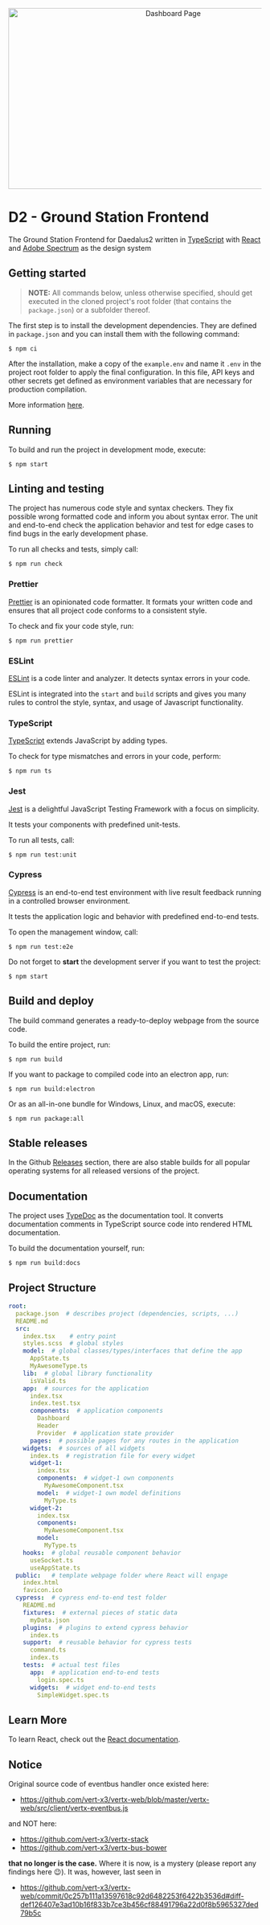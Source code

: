 <p align="center">
<img alt="Dashboard Page" height="360" width="640" src="./images/frontend-dashboard.png"  />
</p>

# D2 - Ground Station Frontend

The Ground Station Frontend for Daedalus2 written in
[TypeScript](https://www.typescriptlang.org/) with [React](https://reactjs.org/) and
[Adobe Spectrum](https://spectrum.adobe.com/) as the design system

## Getting started

> **NOTE:** All commands below, unless otherwise specified, should get executed in the cloned project's root folder (that contains the `package.json`) or a subfolder thereof.

The first step is to install the development dependencies.
They are defined in `package.json` and you can install them with the following command:

```shell script
$ npm ci
```

After the installation, make a copy of the `example.env`
and name it `.env` in the project root folder to apply the final configuration.
In this file, API keys and other secrets get defined as environment variables
that are necessary for production compilation.

More information [here](https://www.npmjs.com/package/dotenv).

## Running

To build and run the project in development mode, execute:

```shell script
$ npm start
```

## Linting and testing

The project has numerous code style and syntax checkers.
They fix possible wrong formatted code and inform you about syntax error.
The unit and end-to-end check the application behavior and
test for edge cases to find bugs in the early development phase.

To run all checks and tests, simply call:

```shell script
$ npm run check
```

### Prettier

[Prettier](https://prettier.io/) is an opinionated code formatter.
It formats your written code and ensures
that all project code conforms to a consistent style.

To check and fix your code style, run:

```shell script
$ npm run prettier
```

### ESLint

[ESLint](https://eslint.org/) is a code linter and analyzer.
It detects syntax errors in your code.

ESLint is integrated into the `start` and `build` scripts and
gives you many rules to control the style, syntax, and usage of Javascript functionality.

### TypeScript

[TypeScript](https://www.typescriptlang.org/) extends JavaScript by adding types.

To check for type mismatches and errors in your code, perform:

```shell script
$ npm run ts
```

### Jest

[Jest](https://jestjs.io/) is a delightful JavaScript Testing Framework
with a focus on simplicity.

It tests your components with predefined unit-tests.

To run all tests, call:

```shell script
$ npm run test:unit
```

### Cypress

[Cypress](https://www.cypress.io/) is an end-to-end test environment
with live result feedback running in a controlled browser environment.

It tests the application logic and behavior with predefined end-to-end tests.

To open the management window, call:

```shell script
$ npm run test:e2e
```

Do not forget to **start** the development server if you want to test the project:

```shell script
$ npm start
```

## Build and deploy

The build command generates a ready-to-deploy webpage from the source code.

To build the entire project, run:

```shell script
$ npm run build
```

If you want to package to compiled code into an electron app, run:

```
$ npm run build:electron
```

Or as an all-in-one bundle for Windows, Linux, and macOS, execute:

```shell script
$ npm run package:all
```

## Stable releases

In the Github
[Releases](https://github.com/TelestionGroup/daedalus2-client/releases)
section, there are also stable builds for all popular operating systems
for all released versions of the project.

## Documentation

The project uses [TypeDoc](https://typedoc.org/) as the documentation tool.
It converts documentation comments in TypeScript source code
into rendered HTML documentation.

To build the documentation yourself, run:

```shell script
$ npm run build:docs
```

## Project Structure

```yaml
root:
  package.json  # describes project (dependencies, scripts, ...)
  README.md
  src:
    index.tsx    # entry point
    styles.scss  # global styles
    model:  # global classes/types/interfaces that define the app
      AppState.ts
      MyAwesomeType.ts
    lib:  # global library functionality
      isValid.ts
    app:  # sources for the application
      index.tsx
      index.test.tsx
      components:  # application components
        Dashboard
        Header
        Provider  # application state provider
      pages:  # possible pages for any routes in the application
    widgets:  # sources of all widgets
      index.ts  # registration file for every widget
      widget-1:
        index.tsx
        components:  # widget-1 own components
          MyAwesomeComponent.tsx
        model:  # widget-1 own model definitions
          MyType.ts
      widget-2:
        index.tsx
        components:
          MyAwesomeComponent.tsx
        model:
          MyType.ts
    hooks:  # global reusable component behavior
      useSocket.ts
      useAppState.ts
  public:   # template webpage folder where React will engage
    index.html
    favicon.ico
  cypress:  # cypress end-to-end test folder
    README.md
    fixtures:  # external pieces of static data
      myData.json
    plugins:  # plugins to extend cypress behavior
      index.ts
    support:  # reusable behavior for cypress tests
      command.ts
      index.ts
    tests:  # actual test files
      app:  # application end-to-end tests
        login.spec.ts
      widgets:  # widget end-to-end tests
        SimpleWidget.spec.ts
```

## Learn More

To learn React, check out the [React documentation](https://reactjs.org/).

## Notice

Original source code of eventbus handler once existed here:

- https://github.com/vert-x3/vertx-web/blob/master/vertx-web/src/client/vertx-eventbus.js

and NOT here:

- https://github.com/vert-x3/vertx-stack
- https://github.com/vert-x3/vertx-bus-bower

**that no longer is the case.** Where it is now, is a mystery (please report any findings here :wink:). It was, however, last seen in

- https://github.com/vert-x3/vertx-web/commit/0c257b111a13597618c92d6482253f6422b3536d#diff-def126407e3ad10b16f833b7ce3b456cf88491796a22d0f8b5965327ded79b5c
